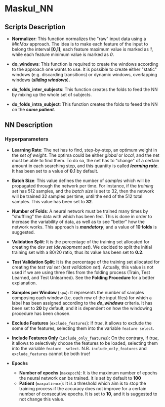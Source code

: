 # Maskul_NN

## Scripts Description
  - **Normalizer**: This function normalizes the "raw" input data using a _MinMax_ approach. The idea is to make each feature of the input to belong the interval **[0,1]**; each feature maximum value is marked as _1_, while each feature minimum value is marked as _0_. 
  
  - **do_windows**: This function is required to create the windows according to the approach one wants to use. It is possible to create either "static" windows (e.g. discarding transitions) or dynamic windows, overlapping windows (_**sliding windows**_).
  
  - **do_folds_inter_subjects**: This function creates the folds to feed the NN by mixing up the whole set of subjects.
  
  - **do_folds_intra_subject**: This function creates the folds to feeed the NN on the _**same patient**_.
  
  
## NN Description
### Hyperparameters

 - **Learning Rate**: The net has to find, 
step-by-step, an optimum weight in the _set of weight_. 
The optima could be either _global_ or _local_, and the 
net must be able to find them. To do so, the net has to 
"change" of a certain amount in each searching step, 
and this quantity is called _**learning rate**_. It has 
been set to a value of **0.1** by default.

 - **Batch Size**: This value defines the number of 
_samples_ which will be propagated through the network 
per time. For instance, if the _training set_ has 512 
samples, and the _batch size_ is set to 32, then the 
network will be trained 32 samples per time, until the 
end of the 512 total samples. This value has been set 
to **32**.

 - **Number of Folds**: A neural network must be 
trained many times by "shuffling" the data with which 
has been fed. This is done in order to increase the 
variability of data, as well as to see "better" how the 
network works. This approach is **_mandatory_**, and a 
value of **10 folds** is suggested.

 - **Validation Split**: It is the percentage of the 
training set allocated for creating the _dev set_ 
(_development set_). We decided to split the initial 
training set with a 80/20 ratio, thus its value has 
been set to **0.2**.

 - **Test Validation Split**: It is the percentage of 
the training set allocated for creating the _test val 
set_ (_test validation set_). Actually, this value is 
not used if we are using three files from the folding 
process (Train, Test Learned, and Test Unlearned). See 
the **Folding Procedure** for a better explanation.

 - **Samples per Window** (``spw``): It represents the 
number of samples composing each window (i.e. each row of the 
input files) for which a label has been assigned 
according to the _**do_windows**_ criteria. It has been 
set to **20** by default, and it is dependent on how 
the windowing procedure has been chosen. 

 - **Exclude Features** (``exclude_features``): If 
_true_, it allows to 
exclude the some of the features, selecting them into 
the variable ``feature select``.

 - **Include Features Only** 
(``include_only_features``): On the contrary, if 
_true_, it allows to selectively choose the features to 
be loaded, selecting them into the variable ``feature 
select``. N.B. ``include_only_features`` and 
``exclude_features`` cannot be both true!

 - **Epochs**
   - **Number of epochs** (``maxepoch``): It is the 
maximum number of epochs the neural network can be 
trained. It is set by default to **100**
   - **Patient** (``maxpatience``): It is a threshold 
which aim is to stop the training process if the 
accuracy does not improve for a certain number of 
consecutive epochs. It is set to **10**, and it is 
suggested to not change this value.
